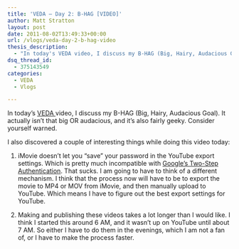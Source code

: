 ```yaml
---
title: 'VEDA – Day 2: B-HAG [VIDEO]'
author: Matt Stratton
layout: post
date: 2011-08-02T13:49:33+00:00
url: /vlogs/veda-day-2-b-hag-video
thesis_description:
  - "In today's VEDA video, I discuss my B-HAG (Big, Hairy, Audacious Goal). It actually isn't that big OR audacious, and it's also fairly geeky. Consider yourself warned."
dsq_thread_id:
  - 375143549
categories:
  - VEDA
  - Vlogs

---
```

In today&#8217;s <a href="http://weblogwevlog.com/" target="_blank">VEDA </a> video, I discuss my B-HAG (Big, Hairy, Audacious Goal). It actually isn&#8217;t that big OR audacious, and it&#8217;s also fairly geeky. Consider yourself warned.



I also discovered a couple of interesting things while doing this video today:

1) iMovie doesn&#8217;t let you &#8220;save&#8221; your password in the YouTube export settings. Which is pretty much incompatible with [Google&#8217;s Two-Step Authentication][1]. That sucks. I am going to have to think of a different mechanism. I think that the process now will have to be to export the movie to MP4 or MOV from iMovie, and then manually upload to YouTube. Which means I have to figure out the best export settings for YouTube.

2) Making and publishing these videos takes a lot longer than I would like. I think I started this around 6 AM, and it wasn&#8217;t up on YouTube until about 7 AM. So either I have to do them in the evenings, which I am not a fan of, or I have to make the process faster.

 [1]: /tech-tips/gmail-security "Making your Gmail account bulletproof"